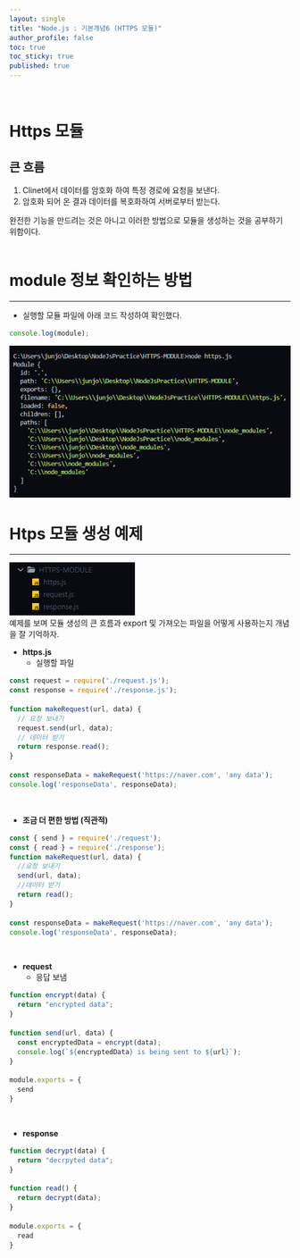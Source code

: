 ```yaml
---
layout: single
title: "Node.js : 기본개념6 (HTTPS 모듈)"
author_profile: false
toc: true
toc_sticky: true
published: true
---
```


<br>

# Https 모듈 

## 큰 흐름

1. Clinet에서 데이터를 암호화 하여 특정 경로에 요청을 보낸다.
2. 암호화 되어 온 결과 데이터를 복호화하여 서버로부터 받는다.

<div class="notice--info">
완전한 기능을 만드려는 것은 아니고 이러한 방법으로 모듈을 생성하는 것을 공부하기 위함이다.
</div>

<br>

# module 정보 확인하는 방법

<hr>

* 실행할 모듈 파일에 아래 코드 작성하여 확인했다.

```javascript
console.log(module);
```

<img src="/assets/images/NodeJs/NodeJs-모듈정보확인.png" />

<br>

# Htps 모듈 생성 예제

<hr>

<img src="/assets/images/NodeJs/NodeJs-https-module.png" />

<div class="notice--info">
예제를 보며 모듈 생성의 큰 흐름과 export 및 가져오는 파일을 어떻게 사용하는지 개념을 잘 기억하자.
</div>

* **https.js**
  - 실행할 파일

```javascript
const request = require('./request.js');
const response = require('./response.js');

function makeRequest(url, data) {
  // 요청 보내기
  request.send(url, data);
  // 데이터 받기
  return response.read();
}

const responseData = makeRequest('https://naver.com', 'any data');
console.log('responseData', responseData);
```

<br>

* **조금 더 편한 방법 (직관적)**

```javascript
const { send } = require('./request');
const { read } = require('./response');
function makeRequest(url, data) {
  //요청 보내기
  send(url, data);
  //데이터 받기
  return read();
}

const responseData = makeRequest('https://naver.com', 'any data');
console.log('responseData', responseData);
```

<br>

* **request**
  - 응답 보냄

```javascript
function encrypt(data) {
  return "encrypted data";
}

function send(url, data) {
  const encryptedData = encrypt(data);
  console.log(`${encryptedData} is being sent to ${url}`);
}

module.exports = {
  send
}
```

<br>

* **response**

```javascript
function decrypt(data) {
  return "decrpyted data";
}

function read() {
  return decrypt(data);
}

module.exports = {
  read
}
```